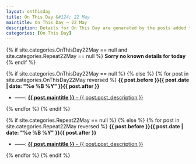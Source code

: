 ```yaml
---
layout: onthisday
title: On This Day &#124; 22 May
maintitle: On This Day — 22 May
description: Details for On This Day are genarated by the posts added to the website so the content is subject to changes/updates over time.
categories: [On This Day]
---
```


{% if site.categories.OnThisDay22May == null and site.categories.Repeat22May == null %}
<strong>Sorry no known details for today</strong>
{% endif %}

{% if site.categories.OnThisDay22May == null %}
{% else %}
{% for post in site.categories.OnThisDay22May reversed %}
<strong>{{ post.before }}{{ post.date | date: "%e %B %Y" }}{{ post.after }}</strong>
<ul>
<li> ——: <a class="{{ post.class }}" href="{{ post.url }}"><strong>{{ post.maintitle }}</strong> - {{ post.post_description }}</a></li>
</ul>
{% endfor %}
{% endif %}

{% if site.categories.Repeat22May == null %}
{% else %}
{% for post in site.categories.Repeat22May reversed %}
<strong>{{ post.before }}{{ post.date | date: "%e %B %Y" }}{{ post.after }}</strong>
<ul>
<li> ——: <a class="{{ post.class }}" href="{{ post.url }}"><strong>{{ post.maintitle }}</strong> - {{ post.post_description }}</a></li>
</ul>
{% endfor %}
{% endif %}
